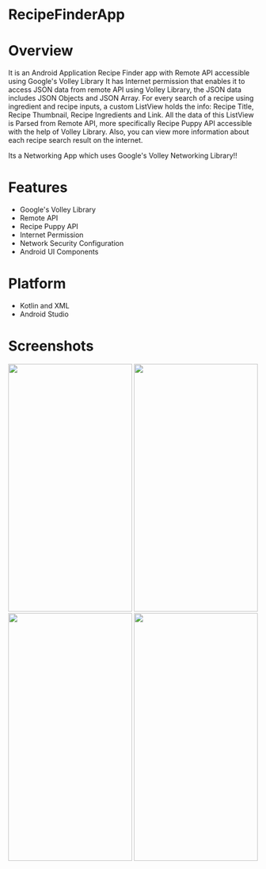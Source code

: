 # RecipeFinderApp
# Overview

It is an Android Application Recipe Finder app with Remote API accessible using Google's Volley Library
It has Internet permission that enables it to access JSON data from remote API using Volley Library, the JSON data includes JSON Objects and JSON Array. For every search of a recipe using ingredient and recipe inputs, a custom ListView holds the info: Recipe Title, Recipe Thumbnail, Recipe Ingredients and Link. All the data of this ListView is Parsed from Remote API, more specifically Recipe Puppy API accessible with the help of Volley Library. Also, you can view more information about each recipe search result on the internet.

Its a Networking App which uses Google's Volley Networking Library!!

# Features

- Google's Volley Library
- Remote API
- Recipe Puppy API
- Internet Permission 
- Network Security Configuration
- Android UI Components

# Platform

- Kotlin and XML
- Android Studio

# Screenshots

<img src="https://user-images.githubusercontent.com/37649534/100356226-3bb1d280-2ff3-11eb-8fa7-554d02c366c3.jpg" width ="250" height ="500">

<img src="https://user-images.githubusercontent.com/37649534/100356363-69971700-2ff3-11eb-8535-086bb2dd6913.jpg" width ="250" height ="500">

<img src="https://user-images.githubusercontent.com/37649534/100356431-84698b80-2ff3-11eb-8fba-68b838c365a2.jpg" width ="250" height ="500">

<img src="https://user-images.githubusercontent.com/37649534/100356526-a2cf8700-2ff3-11eb-9b5b-0a7642adbf6b.jpg" width ="250" height ="500">

